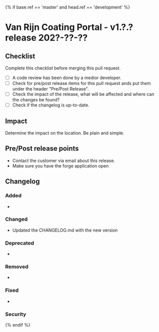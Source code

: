 {% if base.ref == 'master' and head.ref == 'development' %}

# Van Rijn Coating Portal - v1.?.? release 202?-??-??


## Checklist
Complete this checklist before merging this pull request.
 - [ ] A code review has been done by a medior developer.
 - [ ] Check for pre/post release items for this pull request ands put them under the header "Pre/Post Release".
 - [ ] Check the impact of the release, what will be affected and where can the changes be found?
 - [ ] Check if the changelog is up-to-date.

## Impact
Determine the impact on the location. Be plain and simple.

## Pre/Post release points
- Contact the customer via email about this release.
- Make sure you have the forge application open

## Changelog

### Added
- 

### Changed 
- Updated the CHANGELOG.md with the new version

### Deprecated 
- 

### Removed 
- 

### Fixed 
- 

### Security 

{% endif %}